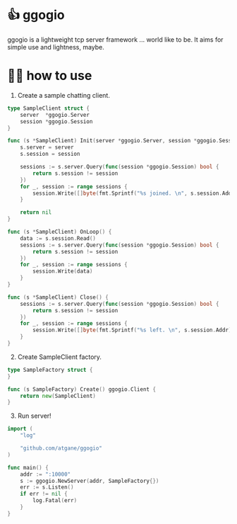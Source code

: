 # 👍 ggogio

ggogio is a lightweight tcp server framework ... world like to be. It aims for simple use and lightness, maybe.

# 😶‍🌫️ how to use

1. Create a sample chatting client.

```go
type SampleClient struct {
	server  *ggogio.Server
	session *ggogio.Session
}

func (s *SampleClient) Init(server *ggogio.Server, session *ggogio.Session) error {
	s.server = server
	s.session = session

	sessions := s.server.Query(func(session *ggogio.Session) bool {
		return s.session != session
	})
	for _, session := range sessions {
		session.Write([]byte(fmt.Sprintf("%s joined. \n", s.session.Addr)))
	}

	return nil
}

func (s *SampleClient) OnLoop() {
	data := s.session.Read()
	sessions := s.server.Query(func(session *ggogio.Session) bool {
		return s.session != session
	})
	for _, session := range sessions {
		session.Write(data)
	}
}

func (s *SampleClient) Close() {
	sessions := s.server.Query(func(session *ggogio.Session) bool {
		return s.session != session
	})
	for _, session := range sessions {
		session.Write([]byte(fmt.Sprintf("%s left. \n", s.session.Addr)))
	}
}
```

2. Create SampleClient factory.

```go
type SampleFactory struct {
}

func (s SampleFactory) Create() ggogio.Client {
	return new(SampleClient)
}
```

3. Run server!

```go
import (
	"log"

	"github.com/atgane/ggogio"
)

func main() {
	addr := ":10000"
	s := ggogio.NewServer(addr, SampleFactory{})
	err := s.Listen()
	if err != nil {
		log.Fatal(err)
	}
}
```
